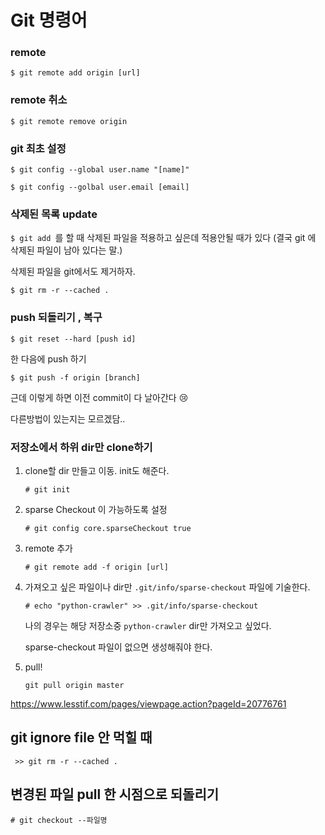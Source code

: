 # Git 명령어


### remote
`$ git remote add origin [url]`

### remote 취소

`$ git remote remove origin`

### git 최초 설정

`$ git config --global user.name "[name]"`

` $ git config --golbal user.email [email] `



### 삭제된 목록 update

`$ git add `를 할 때 삭제된 파일을 적용하고 싶은데 적용안될 때가 있다 (결국 git 에 삭제된 파일이 남아 있다는 말.)

삭제된 파일을 git에서도 제거하자.

`$ git rm -r --cached . `



### push 되돌리기 , 복구

`$ git reset --hard [push id]`

한 다음에 push 하기

`$ git push -f origin [branch]`

근데 이렇게 하면 이전 commit이 다 날아간다 :cry:

다른방법이 있는지는 모르겠담..



### 저장소에서 하위 dir만 clone하기

1. clone할 dir 만들고 이동. init도 해준다.

   `# git init`

2. sparse Checkout 이 가능하도록 설정

   `# git config core.sparseCheckout true`

3. remote 추가

   `# git remote add -f origin [url] `

4. 가져오고 싶은 파일이나 dir만 `.git/info/sparse-checkout` 파일에 기술한다.

   `# echo "python-crawler" >> .git/info/sparse-checkout`

   나의 경우는 해당 저장소중 `python-crawler` dir만 가져오고 싶었다. 

   sparse-checkout 파일이 없으면 생성해줘야 한다.

5. pull!

   `git pull origin master`

<https://www.lesstif.com/pages/viewpage.action?pageId=20776761>





## git ignore file 안 먹힐 때

` >> git rm -r --cached .`





## 변경된 파일 pull 한 시점으로 되돌리기

`# git checkout --파일명`